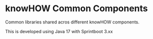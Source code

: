 # knowHOW Common Components

Common libraries shared acros different knowHOW components.

This is developed using Java 17 with Sprintboot 3.xx

